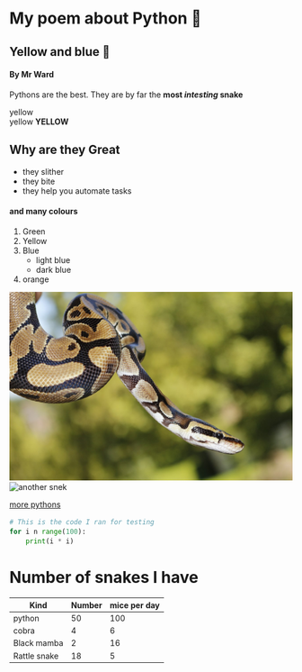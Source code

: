 # My poem about Python 🐍
## Yellow and blue 🧷
#### By Mr Ward

Pythons are the best. They are by far the **most *intesting* snake**

yellow<br>yellow
**YELLOW**

## Why are they Great
- they slither
- they bite
- they help you automate tasks

#### and many colours
1. Green
2. Yellow
4. Blue
    - light blue
    - dark blue
5. orange

![snek](snek.jpeg)
![another snek](https://upload.wikimedia.org/wikipedia/commons/thumb/b/bf/The_Green_Tree_Python_Gr%C3%BCner_Baumpython_%28134094479%29.jpeg/800px-The_Green_Tree_Python_Gr%C3%BCner_Baumpython_%28134094479%29.jpeg?20181105202525)

[more pythons](https://en.wikipedia.org/wiki/Pythonidae)

```python 
# This is the code I ran for testing
for i n range(100):
    print(i * i)
```

# Number of snakes I have

Kind          | Number   | mice per day 
 ------------ | ---      | ---
 python       | 50       | 100
 cobra        | 4        | 6
 Black mamba  | 2        | 16
 Rattle snake | 18       | 5